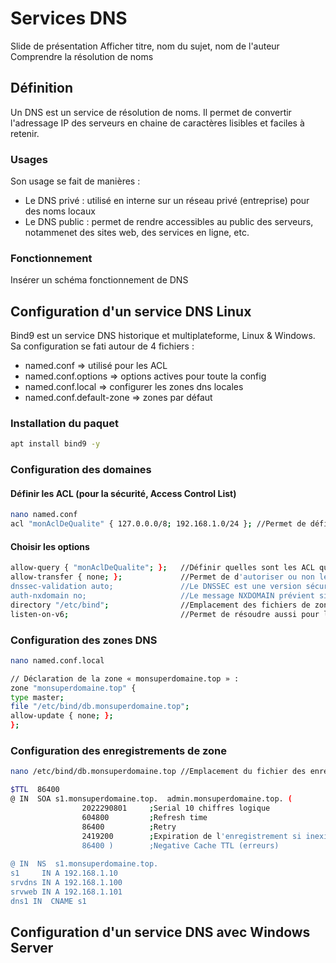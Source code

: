 # Services DNS

Slide de présentation
Afficher titre, nom du sujet, nom de l'auteur
Comprendre la résolution de noms

## Définition

Un DNS est un service de résolution de noms. 
Il permet de convertir l'adressage IP des serveurs en chaine de caractères lisibles et faciles à retenir.

### Usages
Son usage se fait de manières : 
  - Le DNS privé : utilisé en interne sur un réseau privé (entreprise) pour des noms locaux
  - Le DNS public : permet de rendre accessibles au public des serveurs, notammenet des sites web, des services en ligne, etc. 

### Fonctionnement
Insérer un schéma fonctionnement de DNS


## Configuration d'un service DNS Linux
Bind9 est un service DNS historique et multiplateforme, Linux & Windows. 
Sa configuration se fati autour de 4 fichiers : 
- named.conf => utilisé pour les ACL
- named.conf.options => options actives pour toute la config
- named.conf.local => configurer les zones dns locales
- named.conf.default-zone => zones par défaut

### Installation du paquet
```bash
apt install bind9 -y
```
### Configuration des domaines

#### Définir les ACL (pour la sécurité, Access Control List)
```bash
nano named.conf
acl "monAclDeQualite" { 127.0.0.0/8; 192.168.1.0/24 }; //Permet de définir des sous réseaux autorisés à utiliser ce DNS
```
#### Choisir les options
```bash
allow-query { "monAclDeQualite"; };   //Définir quelles sont les ACL qui ont accès au DNS
allow-transfer { none; };             //Permet de d'autoriser ou non le transfert des zones sur les DNS maitres
dnssec-validation auto;               //Le DNSSEC est une version sécurisée du protocole
auth-nxdomain no;                     //Le message NXDOMAIN prévient si le domaine n'existe pas
directory "/etc/bind";                //Emplacement des fichiers de zone
listen-on-v6;                         //Permet de résoudre aussi pour les requetes ipv6
```
### Configuration des zones DNS
```bash
nano named.conf.local

// Déclaration de la zone « monsuperdomaine.top » :
zone "monsuperdomaine.top" {
type master;
file "/etc/bind/db.monsuperdomaine.top";
allow-update { none; };
};
```
### Configuration des enregistrements de zone
```bash
nano /etc/bind/db.monsuperdomaine.top //Emplacement du fichier des enregistrements de zone.

$TTL  86400
@ IN  SOA s1.monsuperdomaine.top.  admin.monsuperdomaine.top. (
                2022290801     ;Serial 10 chiffres logique
                604800         ;Refresh time
                86400          ;Retry
                2419200        ;Expiration de l'enregistrement si inexistant
                86400 )        ;Negative Cache TTL (erreurs)
                
@ IN  NS  s1.monsuperdomaine.top.
s1     IN A 192.168.1.10
srvdns IN A 192.168.1.100
srvweb IN A 192.168.1.101
dns1 IN  CNAME s1
```
## Configuration d'un service DNS avec Windows Server

